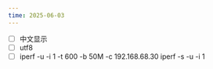 ```yaml
---
time: 2025-06-03
---
```

- [ ] 中文显示
- [ ] utf8
- [ ] iperf  -u -i 1 -t 600 -b 50M -c 192.168.68.30
iperf  -s  -u -i 1
